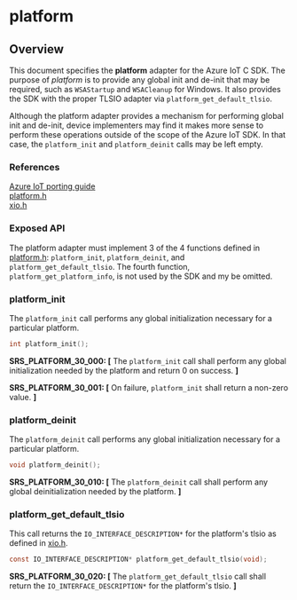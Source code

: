 # platform


## Overview

This document specifies the **platform** adapter for the Azure IoT C SDK. The purpose of _platform_ is
to provide any global init and de-init that may be required, such as `WSAStartup` and `WSACleanup`
for Windows. It also provides the SDK with the proper TLSIO adapter via `platform_get_default_tlsio`.

Although the platform adapter provides a mechanism for performing global init and de-init, device
implementers
may find it makes more sense to perform these operations outside of the scope of the Azure IoT SDK.
In that case, the `platform_init` and `platform_deinit` calls may be left empty.

### References 
[Azure IoT porting guide](https://github.com/Azure/azure-c-shared-utility/blob/master/doc/porting_guide.md)<br/>
[platform.h](https://github.com/Azure/azure-c-shared-utility/blob/master/inc/azure_c_shared_utility/platform.h)<br/>
[xio.h](https://github.com/Azure/azure-c-shared-utility/blob/master/inc/azure_c_shared_utility/xio.h)


###   Exposed API
The platform adapter must implement 3 of the 4 functions defined in
[platform.h](https://github.com/Azure/azure-c-shared-utility/blob/master/inc/azure_c_shared_utility/platform.h):
`platform_init`, `platform_deinit`, and `platform_get_default_tlsio`. The fourth function, 
`platform_get_platform_info`, is not used by the SDK and my be omitted.

###   platform_init

The `platform_init` call performs any global initialization necessary for a particular platform.

```c
int platform_init();
```

**SRS_PLATFORM_30_000: [** The `platform_init` call shall perform any global initialization needed by the platform and return 0 on success. **]**

**SRS_PLATFORM_30_001: [** On failure, `platform_init` shall return a non-zero value. **]**


###   platform_deinit

The `platform_deinit` call performs any global initialization necessary for a particular platform.

```c
void platform_deinit();
```

**SRS_PLATFORM_30_010: [** The `platform_deinit` call shall perform any global deinitialization needed by the platform. **]**


###   platform_get_default_tlsio

This call returns the `IO_INTERFACE_DESCRIPTION*` for the platform's tlsio as defined in
[xio.h](https://github.com/Azure/azure-c-shared-utility/blob/master/inc/azure_c_shared_utility/xio.h).



```c
const IO_INTERFACE_DESCRIPTION* platform_get_default_tlsio(void);
```

**SRS_PLATFORM_30_020: [** The `platform_get_default_tlsio` call shall return the `IO_INTERFACE_DESCRIPTION*` for the platform's tlsio. **]**

